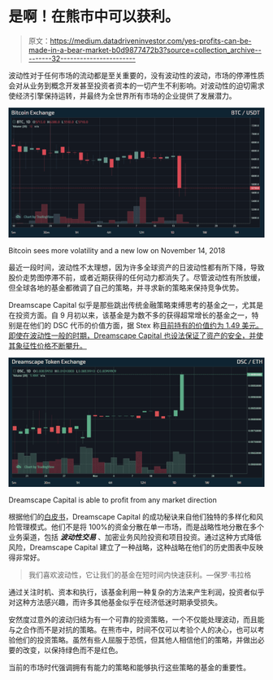 # 是啊！在熊市中可以获利。

> 原文：<https://medium.datadriveninvestor.com/yes-profits-can-be-made-in-a-bear-market-b0d9877472b3?source=collection_archive---------32----------------------->

波动性对于任何市场的流动都是至关重要的，没有波动性的波动，市场的停滞性质会对从业务到概念开发甚至投资者资本的一切产生不利影响。对波动性的迫切需求使经济引擎保持运转，并最终为全世界所有市场的企业提供了发展潜力。

![](img/71f86193d97e2fbb33a19ed63c1c1d19.png)

Bitcoin sees more volatility and a new low on November 14, 2018

最近一段时间，波动性不太理想，因为许多全球资产的日波动性都有所下降，导致股价走势图停滞不前，或者近期获得的任何动力都消失了。尽管波动性有所放缓，但全球各地的基金都微调了自己的策略，并寻求新的策略来保持竞争优势。

Dreamscape Capital 似乎是那些跳出传统金融策略束缚思考的基金之一，尤其是在投资方面。自 9 月初以来，该基金是为数不多的获得超常增长的基金之一，特别是在他们的 DSC 代币的价值方面，据 Stex 称[目前持有的价值约为 1.49 美元。即使在波动性一般的时期，Dreamscape Capital 也设法保证了资产的安全，并使其象征性价格不断攀升。](https://app.stex.com/en/basic-trade/pair/ETH/DSC/1D)

![](img/2311c17ce7b0924258978575a8cecfdb.png)

Dreamscape Capital is able to profit from any market direction

根据他们的[白皮书](https://dreamscape.capital/documents/dreamscape.pdf)，Dreamscape Capital 的成功秘诀来自他们独特的多样化和风险管理模式。他们不是将 100%的资金分散在单一市场，而是战略性地分散在多个业务渠道，包括 ***波动性交易*** 、加密业务风险投资和项目投资。通过这种方式降低风险，Dreamscape Capital 建立了一种战略，这种战略在他们的历史图表中反映得非常好。

> 我们喜欢波动性，它让我们的基金在短时间内快速获利。—保罗·韦拉格

通过关注时机、资本和执行，该基金利用一种复杂的方法来产生利润，投资者似乎对这种方法感兴趣，而许多其他基金似乎在经济低迷时期承受损失。

安然度过意外的波动归结为有一个可靠的投资策略，一个不仅能处理波动，而且能与之合作而不是对抗的策略。在熊市中，时间不仅可以考验个人的决心，也可以考验他们的投资策略。虽然有些人屈服于恐慌，但其他人相信他们的策略，并做出必要的改变，以保持绿色而不是红色。

当前的市场时代强调拥有有能力的策略和能够执行这些策略的基金的重要性。